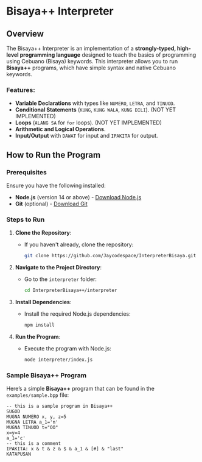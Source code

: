 # Bisaya++ Interpreter

## Overview

The Bisaya++ Interpreter is an implementation of a **strongly-typed, high-level programming language** designed to teach the basics of programming using Cebuano (Bisaya) keywords. This interpreter allows you to run **Bisaya++** programs, which have simple syntax and native Cebuano keywords. 

### Features:
- **Variable Declarations** with types like `NUMERO`, `LETRA`, and `TINUOD`.
- **Conditional Statements** (`KUNG`, `KUNG WALA`, `KUNG DILI`). (NOT YET IMPLEMENTED)
- **Loops** (`ALANG SA` for `for` loops). (NOT YET IMPLEMENTED)
- **Arithmetic and Logical Operations**.
- **Input/Output** with `DAWAT` for input and `IPAKITA` for output.
  
## How to Run the Program

### Prerequisites
Ensure you have the following installed:
- **Node.js** (version 14 or above) - [Download Node.js](https://nodejs.org/)
- **Git** (optional) - [Download Git](https://git-scm.com/)

### Steps to Run

1. **Clone the Repository**:
   - If you haven't already, clone the repository:
     ```bash
     git clone https://github.com/Jaycodespace/InterpreterBisaya.git
     ```

2. **Navigate to the Project Directory**:
   - Go to the `interpreter` folder:
     ```bash
     cd InterpreterBisaya++/interpreter
     ```

3. **Install Dependencies**:
   - Install the required Node.js dependencies:
     ```bash
     npm install
     ```

4. **Run the Program**:
   - Execute the program with Node.js:
     ```bash
     node interpreter/index.js
     ```

### Sample Bisaya++ Program

Here’s a simple **Bisaya++** program that can be found in the `examples/sample.bpp` file:

```bpp
-- this is a sample program in Bisaya++
SUGOD
MUGNA NUMERO x, y, z=5
MUGNA LETRA a_1='n'
MUGNA TINUOD t="OO"
x=y=4
a_1='c'
-- this is a comment
IPAKITA: x & t & z & $ & a_1 & [#] & "last"
KATAPUSAN
